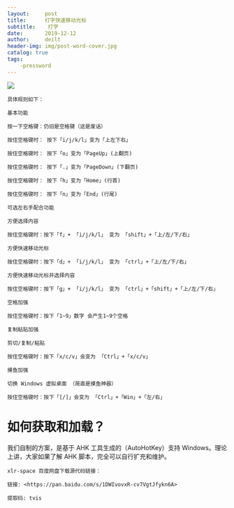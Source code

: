 ```yaml
---
layout:     post
title:      打字快速移动光标
subtitle:    打字
date:       2019-12-12
author:     deilt
header-img: img/post-word-cover.jpg
catalog: true
tags:
    -pressword
---
```






![](/img/post-word-1.jpg)

```
具体规则如下：

基本功能

按一下空格键：仍旧是空格键（这是废话）

按住空格键时： 按下「i/j/k/l」变为「上左下右」

按住空格键时： 按下「o」变为「PageUp」(上翻页)

按住空格键时： 按下「.」变为「PageDown」(下翻页)

按住空格键时： 按下「h」变为「Home」(行首)

按住空格键时： 按下「n」变为「End」(行尾)

可选左右手配合功能

方便选择内容

按住空格键时：按下「f」+ 「i/j/k/l」 变为 「shift」+「上/左/下/右」

方便快速移动光标

按住空格键时：按下「d」+ 「i/j/k/l」 变为 「ctrl」+「上/左/下/右」

方便快速移动光标并选择内容

按住空格键时：按下「g」+ 「i/j/k/l」 变为 「ctrl」+「shift」+「上/左/下/右」

空格加强

按住空格键时：按下「1~9」数字 会产生1~9个空格

复制粘贴加强

剪切/复制/粘贴

按住空格键时：按下「x/c/v」会变为 「Ctrl」+「x/c/v」

摸鱼加强

切换 Windows 虚拟桌面 （简直是摸鱼神器）

按住空格键时：按下「[/]」会变为 「Ctrl」+「Win」+「左/右」
```

# 如何获取和加载？

我们自制的方案，是基于 AHK 工具生成的（AutoHotKey）支持 Windows。理论上讲，大家如果了解 AHK 脚本，完全可以自行扩充和维护。

```
xlr-space 百度网盘下载源代码链接：

链接: <https://pan.baidu.com/s/1DWIvovxR-cv7VgtJfykn6A>

提取码: tvis

```
